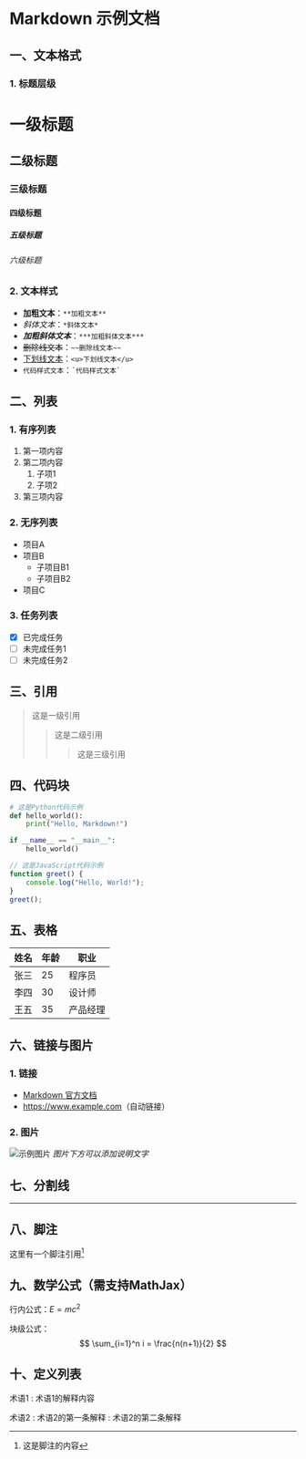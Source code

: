 # Markdown 示例文档

## 一、文本格式

### 1. 标题层级
# 一级标题
## 二级标题
### 三级标题
#### 四级标题
##### 五级标题
###### 六级标题

### 2. 文本样式
- **加粗文本**：`**加粗文本**`
- *斜体文本*：`*斜体文本*`
- ***加粗斜体文本***：`***加粗斜体文本***`
- ~~删除线文本~~：`~~删除线文本~~`
- <u>下划线文本</u>：`<u>下划线文本</u>`
- `代码样式文本`：`` `代码样式文本` ``

## 二、列表

### 1. 有序列表
1. 第一项内容
2. 第二项内容
   1. 子项1
   2. 子项2
3. 第三项内容

### 2. 无序列表
- 项目A
- 项目B
  - 子项目B1
  - 子项目B2
- 项目C

### 3. 任务列表
- [x] 已完成任务
- [ ] 未完成任务1
- [ ] 未完成任务2

## 三、引用

> 这是一级引用
>> 这是二级引用
>>> 这是三级引用

## 四、代码块

```python
# 这是Python代码示例
def hello_world():
    print("Hello, Markdown!")

if __name__ == "__main__":
    hello_world()
```

```javascript
// 这是JavaScript代码示例
function greet() {
    console.log("Hello, World!");
}
greet();
```

## 五、表格

| 姓名 | 年龄 | 职业       |
|------|------|------------|
| 张三 | 25   | 程序员     |
| 李四 | 30   | 设计师     |
| 王五 | 35   | 产品经理   |

## 六、链接与图片

### 1. 链接
- [Markdown 官方文档](https://www.markdownguide.org/)
- <https://www.example.com>（自动链接）

### 2. 图片
![示例图片](https://picsum.photos/200/300)
*图片下方可以添加说明文字*

## 七、分割线

---

## 八、脚注

这里有一个脚注引用[^1]

[^1]: 这是脚注的内容

## 九、数学公式（需支持MathJax）

行内公式：$E=mc^2$

块级公式：
$$
\sum_{i=1}^n i = \frac{n(n+1)}{2}
$$

## 十、定义列表

术语1
: 术语1的解释内容

术语2
: 术语2的第一条解释
: 术语2的第二条解释